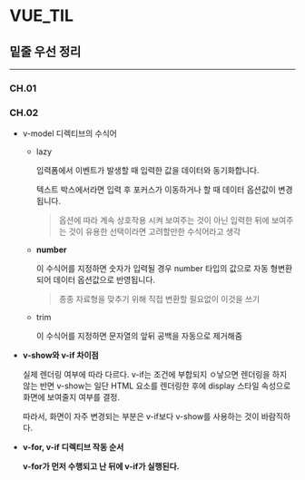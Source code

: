 # VUE_TIL

## 밑줄 우선 정리

---

### CH.01

### CH.02

- v-model 디렉티브의 수식어
    - lazy

        입력폼에서 이벤트가 발생할 때 입력한 값을 데이터와 동기화합니다.

        텍스트 박스에서라면 입력 후 포커스가 이동하거나 할 때 데이터 옵션값이 변경됩니다.

        > 옵션에 따라 계속 상호작용 시켜 보여주는 것이 아닌 입력한 뒤에 보여주는 것이 유용한 선택이라면 고려할만한 수식어라고 생각

    - **number**

        이 수식어를 지정하면 숫자가 입력될 경우 number 타입의 값으로 자동 형변환되어 데이터 옵션값으로 반영됩니다.

        > 종종 자료형을 맞추기 위해 직접 변환할 필요없이 이것을 쓰기

    - trim

        이 수식어를 지정하면 문자열의 앞뒤 공백을 자동으로 제거해줌

- **v-show와 v-if 차이점**

    실제 렌더링 여부에 따라 다르다. v-if는 조건에 부합되지 ㅇ낳으면 렌더링을 하지 않는 반면 v-show는 일단 HTML 요소를 렌더링한 후에 display 스타일 속성으로 화면에 보여줄지 여부를 결정.

    따라서, 화면이 자주 변경되는 부분은 v-if보다 v-show를 사용하는 것이 바람직하다.

- **v-for, v-if 디렉티브 작동 순서**

    **v-for가 먼저 수행되고 난 뒤에 v-if가 실행된다.**